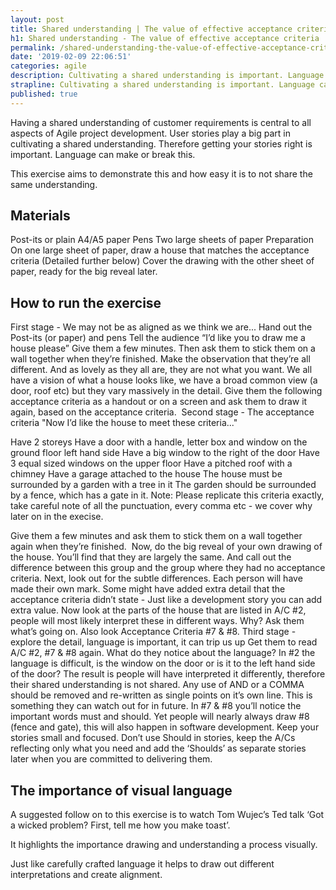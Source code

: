 ```yaml
---
layout: post
title: Shared understanding | The value of effective acceptance criteria 
h1: Shared understanding - The value of effective acceptance criteria
permalink: /shared-understanding-the-value-of-effective-acceptance-criteria/
date: '2019-02-09 22:06:51'
categories: agile
description: Cultivating a shared understanding is important. Language can make or break this.
strapline: Cultivating a shared understanding is important. Language can make or break this.
published: true
---
```


Having a shared understanding of customer requirements is central to all aspects of Agile project development. User stories play a big part in cultivating a shared understanding. Therefore getting your stories right is important. Language can make or break this.

This exercise aims to demonstrate this and how easy it is to not share the same understanding.

## Materials
Post-its or plain A4/A5 paper
Pens
Two large sheets of paper
Preparation
On one large sheet of paper, draw a house that matches the acceptance criteria (Detailed further below)
Cover the drawing with the other sheet of paper, ready for the big reveal later.


## How to run the exercise
First stage - We may not be as aligned as we think we are...
Hand out the Post-its (or paper) and pens
Tell the audience “I’d like you to draw me a house please”
Give them a few minutes.
Then ask them to stick them on a wall together when they’re finished.
Make the observation that they’re all different. And as lovely as they all are, they are not what you want. We all have a vision of what a house looks like, we have a broad common view (a door, roof etc) but they vary massively in the detail.
Give them the following acceptance criteria as a handout or on a screen and ask them to draw it again, based on the acceptance criteria. 
Second stage - The acceptance criteria
"Now I’d like the house to meet these criteria..."

Have 2 storeys
Have a door with a handle, letter box and window on the ground floor left hand side
Have a big window to the right of the door
Have 3 equal sized windows on the upper floor
Have a pitched roof with a chimney
Have a garage attached to the house
The house must be surrounded by a garden with a tree in it
The garden should be surrounded by a fence, which has a gate in it.
Note: Please replicate this criteria exactly, take careful note of all the punctuation, every comma etc - we cover why later on in the execise.



Give them a few minutes and ask them to stick them on a wall together again when they’re finished. 
Now, do the big reveal of your own drawing of the house. You’ll find that they are largely the same. And call out the difference between this group and the group where they had no acceptance criteria.
Next, look out for the subtle differences.
Each person will have made their own mark. Some might have added extra detail that the acceptance criteria didn’t state - Just like a development story you can add extra value.
Now look at the parts of the house that are listed in A/C #2, people will most likely interpret these in different ways. Why? Ask them what’s going on.
Also look Acceptance Criteria #7 & #8.
Third stage - explore the detail, language is important, it can trip us up
Get them to read A/C #2, #7 & #8 again. What do they notice about the language?
In #2 the language is difficult, is the window on the door or is it to the left hand side of the door? The result is people will have interpreted it differently, therefore their shared understanding is not shared.
Any use of AND or a COMMA should be removed and re-written as single points on it’s own line. This is something they can watch out for in future.
In #7 & #8 you’ll notice the important words must and should. Yet people will nearly always draw #8 (fence and gate), this will also happen in software development. Keep your stories small and focused. Don’t use Should in stories, keep the A/Cs reflecting only what you need and add the ‘Shoulds’ as separate stories later when you are committed to delivering them.


## The importance of visual language
A suggested follow on to this exercise is to watch Tom Wujec’s Ted talk ‘Got a wicked problem? First, tell me how you make toast’.

It highlights the importance drawing and understanding a process visually.

Just like carefully crafted language it helps to draw out different interpretations and create alignment.
